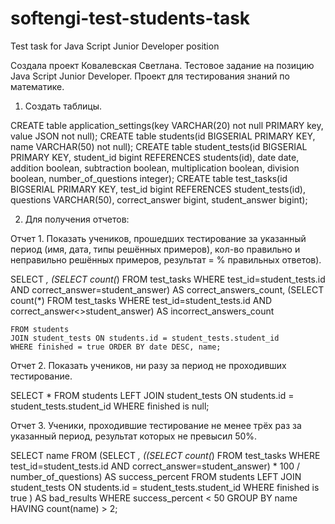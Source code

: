# softengi-test-students-task
Test task for Java Script Junior Developer position


 Создала проект Ковалевская Светлана.
Тестовое задание на позицию Java Script Junior Developer.
Проект для тестирования знаний по математике.

1) Создать таблицы.

CREATE table application_settings(key VARCHAR(20) not null PRIMARY key, value JSON not null);
CREATE table students(id BIGSERIAL PRIMARY KEY, name VARCHAR(50) not null);
CREATE table student_tests(id BIGSERIAL PRIMARY KEY, student_id bigint REFERENCES students(id), date date, addition boolean, subtraction boolean, multiplication boolean, division boolean, number_of_questions integer);
CREATE table test_tasks(id BIGSERIAL PRIMARY KEY, test_id bigint REFERENCES student_tests(id), questions VARCHAR(50), correct_answer bigint, student_answer bigint);


2) Для получения отчетов:

Отчет 1. Показать учеников, прошедших тестирование за указанный период (имя, дата, типы решённых примеров),
кол-во правильно и неправильно решённых примеров, результат = % правильных ответов).

 SELECT *,
    (SELECT count(*) FROM test_tasks WHERE test_id=student_tests.id AND correct_answer=student_answer) AS correct_answers_count,
    (SELECT count(*) FROM test_tasks WHERE test_id=student_tests.id AND correct_answer<>student_answer) AS incorrect_answers_count

    FROM students
    JOIN student_tests ON students.id = student_tests.student_id
    WHERE finished = true ORDER BY date DESC, name;


Отчет 2. Показать учеников, ни разу за период не проходивших тестирование.

SELECT * FROM students LEFT JOIN student_tests ON students.id = student_tests.student_id WHERE finished is null;


Отчет 3. Ученики, проходившие тестирование не менее трёх раз за указанный период, результат которых не превысил 50%.

 SELECT name FROM (SELECT *,
        ((SELECT count(*) FROM test_tasks WHERE test_id=student_tests.id AND correct_answer=student_answer) * 100 / number_of_questions) AS success_percent
        FROM students LEFT JOIN student_tests ON students.id = student_tests.student_id WHERE finished is true )
        AS bad_results WHERE success_percent < 50 GROUP BY name HAVING count(name) > 2;